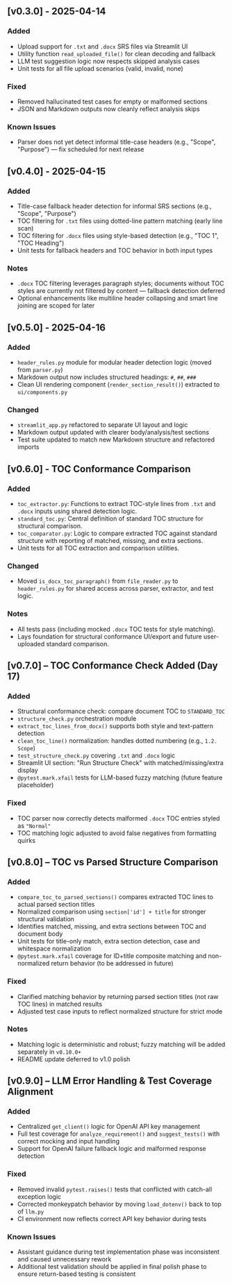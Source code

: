 ## [v0.3.0] - 2025-04-14

### Added
- Upload support for `.txt` and `.docx` SRS files via Streamlit UI
- Utility function `read_uploaded_file()` for clean decoding and fallback
- LLM test suggestion logic now respects skipped analysis cases
- Unit tests for all file upload scenarios (valid, invalid, none)

### Fixed
- Removed hallucinated test cases for empty or malformed sections
- JSON and Markdown outputs now cleanly reflect analysis skips

### Known Issues
- Parser does not yet detect informal title-case headers (e.g., "Scope", "Purpose") — fix scheduled for next release

## [v0.4.0] - 2025-04-15

### Added
- Title-case fallback header detection for informal SRS sections (e.g., "Scope", "Purpose")
- TOC filtering for `.txt` files using dotted-line pattern matching (early line scan)
- TOC filtering for `.docx` files using style-based detection (e.g., "TOC 1", "TOC Heading")
- Unit tests for fallback headers and TOC behavior in both input types

### Notes
- `.docx` TOC filtering leverages paragraph styles; documents without TOC styles are currently not filtered by content — fallback detection deferred
- Optional enhancements like multiline header collapsing and smart line joining are scoped for later

## [v0.5.0] - 2025-04-16

### Added
- `header_rules.py` module for modular header detection logic (moved from `parser.py`)
- Markdown output now includes structured headings: `#`, `##`, `###`
- Clean UI rendering component (`render_section_result()`) extracted to `ui/components.py`

### Changed
- `streamlit_app.py` refactored to separate UI layout and logic
- Markdown output updated with clearer body/analysis/test sections
- Test suite updated to match new Markdown structure and refactored imports

## [v0.6.0] - TOC Conformance Comparison

### Added
- `toc_extractor.py`: Functions to extract TOC-style lines from `.txt` and `.docx` inputs using shared detection logic.
- `standard_toc.py`: Central definition of standard TOC structure for structural comparison.
- `toc_comparator.py`: Logic to compare extracted TOC against standard structure with reporting of matched, missing, and extra sections.
- Unit tests for all TOC extraction and comparison utilities.

### Changed
- Moved `is_docx_toc_paragraph()` from `file_reader.py` to `header_rules.py` for shared access across parser, extractor, and test logic.

### Notes
- All tests pass (including mocked `.docx` TOC tests for style matching).
- Lays foundation for structural conformance UI/export and future user-uploaded standard comparison.

## [v0.7.0] – TOC Conformance Check Added (Day 17)
### Added
- Structural conformance check: compare document TOC to `STANDARD_TOC`
- `structure_check.py` orchestration module
- `extract_toc_lines_from_docx()` supports both style and text-pattern detection
- `clean_toc_line()` normalization: handles dotted numbering (e.g., `1.2. Scope`)
- `test_structure_check.py` covering `.txt` and `.docx` logic
- Streamlit UI section: "Run Structure Check" with matched/missing/extra display
- `@pytest.mark.xfail` tests for LLM-based fuzzy matching (future feature placeholder)

### Fixed
- TOC parser now correctly detects malformed `.docx` TOC entries styled as `"Normal"`
- TOC matching logic adjusted to avoid false negatives from formatting quirks

## [v0.8.0] – TOC vs Parsed Structure Comparison
### Added
- `compare_toc_to_parsed_sections()` compares extracted TOC lines to actual parsed section titles
- Normalized comparison using `section['id'] + title` for stronger structural validation
- Identifies matched, missing, and extra sections between TOC and document body
- Unit tests for title-only match, extra section detection, case and whitespace normalization
- `@pytest.mark.xfail` coverage for ID+title composite matching and non-normalized return behavior (to be addressed in future)

### Fixed
- Clarified matching behavior by returning parsed section titles (not raw TOC lines) in matched results
- Adjusted test case inputs to reflect normalized structure for strict mode

### Notes
- Matching logic is deterministic and robust; fuzzy matching will be added separately in `v0.10.0+`
- README update deferred to v1.0 polish

## [v0.9.0] – LLM Error Handling & Test Coverage Alignment

### Added
- Centralized `get_client()` logic for OpenAI API key management
- Full test coverage for `analyze_requirement()` and `suggest_tests()` with correct mocking and input handling
- Support for OpenAI failure fallback logic and malformed response detection

### Fixed
- Removed invalid `pytest.raises()` tests that conflicted with catch-all exception logic
- Corrected monkeypatch behavior by moving `load_dotenv()` back to top of `llm.py`
- CI environment now reflects correct API key behavior during tests

### Known Issues
- Assistant guidance during test implementation phase was inconsistent and caused unnecessary rework
- Additional test validation should be applied in final polish phase to ensure return-based testing is consistent

